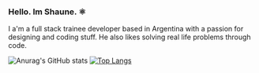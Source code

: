 ### Hello. Im Shaune. ⚛️

<p>
  I a'm a full stack trainee developer based in Argentina with a passion for designing and coding stuff. He also likes solving real life problems through code.
</p>
  

![Anurag's GitHub stats](https://github-readme-stats.vercel.app/api?username=ImShaune&show_icons=true&theme=tokyonight) [![Top Langs](https://github-readme-stats.vercel.app/api/top-langs/?username=anuraghazra&layout=compact)](https://github.com/anuraghazra/github-readme-stats)


<!--
**ImShaune/ImShaune** is a ✨ _special_ ✨ repository because its `README.md` (this file) appears on your GitHub profile.

Here are some ideas to get you started:

- 🔭 I’m currently working on ...
- 🌱 I’m currently learning ...
- 👯 I’m looking to collaborate on ...
- 🤔 I’m looking for help with ...
- 💬 Ask me about ...
- 📫 How to reach me: ...
- 😄 Pronouns: ...
- ⚡ Fun fact: ...
-->
